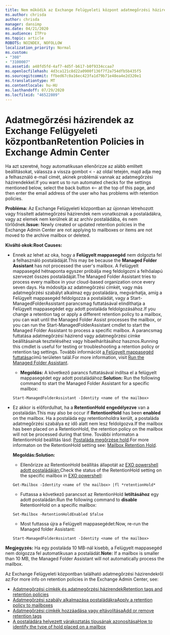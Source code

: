 ```yaml
---
title: Nem működik az Exchange Felügyeleti központ adatmegőrzési házirendjei
ms.author: chrisda
author: chrisda
manager: dansimp
ms.date: 04/21/2020
ms.audience: ITPro
ms.topic: article
ROBOTS: NOINDEX, NOFOLLOW
localization_priority: Normal
ms.custom:
- "308"
- "3100007"
ms.assetid: a48fd5fd-4af7-4d5f-b617-b0f9334ccaa7
ms.openlocfilehash: 4d3ca121c8d22a0900f136f7f2a754dfb5b435f5
ms.sourcegitcommit: ffbed67c0a16ec423fa1d79b71e48ea4e2d320e1
ms.translationtype: MT
ms.contentlocale: hu-HU
ms.lasthandoff: 07/29/2020
ms.locfileid: "46522809"
---
```

# <a name="retention-policies-in-exchange-admin-center"></a><span data-ttu-id="88487-102">Adatmegőrzési házirendek az Exchange Felügyeleti központban</span><span class="sxs-lookup"><span data-stu-id="88487-102">Retention Policies in Exchange Admin Center</span></span>

<span data-ttu-id="88487-103">Ha azt szeretné, hogy automatikusan ellenőrizze az alább említett beállításokat, válassza a vissza gombot < - az oldal tetején, majd adja meg a felhasználó e-mail címét, akinek problémái vannak az adatmegőrzési házirendekkel.</span><span class="sxs-lookup"><span data-stu-id="88487-103">If you want us to run automated checks for the settings mentioned below, select the back button <-- at the top of this page, and then enter the email address of the user who has problems with retention policies.</span></span>

 <span data-ttu-id="88487-104">**Probléma:** Az Exchange Felügyeleti központban az újonnan létrehozott vagy frissített adatmegőrzési házirendek nem vonatkoznak a postaládákra, vagy az elemek nem kerülnek át az archív postaládába, és nem törlődnek.</span><span class="sxs-lookup"><span data-stu-id="88487-104">**Issue:** Newly created or updated retention policies in the Exchange Admin Center are not applying to mailboxes or items are not moved to the archive mailbox or deleted.</span></span> 
  
 <span data-ttu-id="88487-105">**Kiváltó okok:**</span><span class="sxs-lookup"><span data-stu-id="88487-105">**Root Causes:**</span></span>
  
- <span data-ttu-id="88487-106">Ennek az lehet az oka, hogy a **Felügyelt mappasegéd** nem dolgozta fel a felhasználó postaládáját.</span><span class="sxs-lookup"><span data-stu-id="88487-106">This may be because the **Managed Folder Assistant** has not processed the user's mailbox.</span></span> <span data-ttu-id="88487-107">A Felügyelt mappasegéd hétnaponta egyszer próbálja meg feldolgozni a felhőalapú szervezet összes postaládáját.</span><span class="sxs-lookup"><span data-stu-id="88487-107">The Managed Folder Assistant tries to process every mailbox in your cloud-based organization once every seven days.</span></span> <span data-ttu-id="88487-108">Ha módosítja az adatmegőrzési címkét, vagy más adatmegőrzési szabályt alkalmaz egy postaládára, megvárhatja, amíg a Felügyelt mappasegéd feldolgozza a postaládát, vagy a Start-ManagedFolderAssistant parancsmag futtatásával elindíthatja a Felügyelt mappasegédet egy adott postaláda feldolgozásához.</span><span class="sxs-lookup"><span data-stu-id="88487-108">If you change a retention tag or apply a different retention policy to a mailbox, you can wait until the Managed Folder Assist processes the mailbox, or you can run the Start-ManagedFolderAssistant cmdlet to start the Managed Folder Assistant to process a specific mailbox.</span></span> <span data-ttu-id="88487-109">A parancsmag futtatása adatmegőrzési házirend vagy adatmegőrzési címke beállításainak teszteléséhez vagy hibaelhárításához hasznos.</span><span class="sxs-lookup"><span data-stu-id="88487-109">Running this cmdlet is useful for testing or troubleshooting a retention policy or retention tag settings.</span></span> <span data-ttu-id="88487-110">További információt [a Felügyelt mappasegéd futtatása](https://msdn.microsoft.com/library/gg271153%28v=exchsrvcs.149%29.aspx#managedfolderassist)című területen talál.</span><span class="sxs-lookup"><span data-stu-id="88487-110">For more information, visit [Run the Managed Folder Assistant](https://msdn.microsoft.com/library/gg271153%28v=exchsrvcs.149%29.aspx#managedfolderassist).</span></span>
    
  - <span data-ttu-id="88487-111">**Megoldás:** A következő parancs futtatásával indítsa el a felügyelt mappasegédet egy adott postaládához:</span><span class="sxs-lookup"><span data-stu-id="88487-111">**Solution:** Run the following command to start the Managed Folder Assistant for a specific mailbox:</span></span>
    
  ```
  Start-ManagedFolderAssistant -Identity <name of the mailbox>
  ```

- <span data-ttu-id="88487-112">Ez akkor is előfordulhat, ha a **RetentionHold** **engedélyezve** van a postaládán.</span><span class="sxs-lookup"><span data-stu-id="88487-112">This may also be occur if **RetentionHold** has been **enabled** on the mailbox.</span></span> <span data-ttu-id="88487-113">Ha a postaláda egy retentionholdra került, a postaláda adatmegőrzési szabálya ez idő alatt nem lesz feldolgozva.</span><span class="sxs-lookup"><span data-stu-id="88487-113">If the mailbox has been placed on a RetentionHold, the retention policy on the mailbox will not be processed during that time.</span></span> <span data-ttu-id="88487-114">További informaton a RetentionHold beállítás lásd: [Postaláda megőrzése hold](https://docs.microsoft.com/exchange/security-and-compliance/messaging-records-management/mailbox-retention-hold).</span><span class="sxs-lookup"><span data-stu-id="88487-114">For more informaton on the RetentionHold setting see: [Mailbox Retention Hold](https://docs.microsoft.com/exchange/security-and-compliance/messaging-records-management/mailbox-retention-hold).</span></span>
    
    <span data-ttu-id="88487-115">**Megoldás:**</span><span class="sxs-lookup"><span data-stu-id="88487-115">**Solution:**</span></span>
    
  - <span data-ttu-id="88487-116">Ellenőrizze az RetentionHold beállítás állapotát az [EXO powershell adott postaládáján:](https://docs.microsoft.com/powershell/exchange/exchange-online/connect-to-exchange-online-powershell/connect-to-exchange-online-powershell?view=exchange-ps)</span><span class="sxs-lookup"><span data-stu-id="88487-116">Check the status of the RetentionHold setting on the specific mailbox in [EXO powershell](https://docs.microsoft.com/powershell/exchange/exchange-online/connect-to-exchange-online-powershell/connect-to-exchange-online-powershell?view=exchange-ps):</span></span>
    
  ```
  Get-Mailbox -Identity <name of the mailbox> |fl *retentionHold*
  ```

  - <span data-ttu-id="88487-117">Futtassa a következő parancsot az RetentionHold **letiltásához** egy adott postaládán:</span><span class="sxs-lookup"><span data-stu-id="88487-117">Run the following command to **disable** RetentionHold on a specific mailbox:</span></span>
    
  ```
  Set-Mailbox -RetentionHoldEnabled $false
  ```

  - <span data-ttu-id="88487-118">Most futtassa újra a Felügyelt mappasegédet:</span><span class="sxs-lookup"><span data-stu-id="88487-118">Now, re-run the Managed folder Assistant:</span></span>
    
  ```
  Start-ManagedFolderAssistant -Identity <name of the mailbox>
  ```

 <span data-ttu-id="88487-119">**Megjegyzés:** Ha egy postaláda 10 MB-nál kisebb, a Felügyelt mappasegéd nem dolgozza fel automatikusan a postaládát.</span><span class="sxs-lookup"><span data-stu-id="88487-119">**Note:** If a mailbox is smaller than 10 MB, the Managed Folder Assistant will not automatically process the mailbox.</span></span>
 
<span data-ttu-id="88487-120">Az Exchange Felügyeleti központban található adatmegőrzési házirendekről az:</span><span class="sxs-lookup"><span data-stu-id="88487-120">For more info on retention policies in the Exchange Admin Center, see:</span></span>
- [<span data-ttu-id="88487-121">Adatmegőrzési címkék és adatmegőrzési házirendek</span><span class="sxs-lookup"><span data-stu-id="88487-121">Retention tags and retention policies</span></span>](https://docs.microsoft.com/exchange/security-and-compliance/messaging-records-management/retention-tags-and-policies)
- [<span data-ttu-id="88487-122">Adatmegőrzési szabály alkalmazása postaládákra</span><span class="sxs-lookup"><span data-stu-id="88487-122">Apply a retention policy to mailboxes</span></span>](https://docs.microsoft.com/exchange/security-and-compliance/messaging-records-management/apply-retention-policy)
- [<span data-ttu-id="88487-123">Adatmegőrzési címkék hozzáadása vagy eltávolítása</span><span class="sxs-lookup"><span data-stu-id="88487-123">Add or remove retention tags</span></span>](https://docs.microsoft.com/exchange/security-and-compliance/messaging-records-management/add-or-remove-retention-tags)
- [<span data-ttu-id="88487-124">A postaládára helyezett várakoztatás típusának azonosítása</span><span class="sxs-lookup"><span data-stu-id="88487-124">How to identify the type of hold placed on a mailbox</span></span>](https://docs.microsoft.com/microsoft-365/compliance/identify-a-hold-on-an-exchange-online-mailbox)
